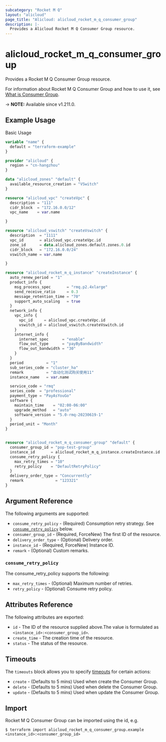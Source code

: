 ```yaml
---
subcategory: "Rocket M Q"
layout: "alicloud"
page_title: "Alicloud: alicloud_rocket_m_q_consumer_group"
description: |-
  Provides a Alicloud Rocket M Q Consumer Group resource.
---
```


# alicloud_rocket_m_q_consumer_group

Provides a Rocket M Q Consumer Group resource. 

For information about Rocket M Q Consumer Group and how to use it, see [What is Consumer Group](https://www.alibabacloud.com/help/en/).

-> **NOTE:** Available since v1.211.0.

## Example Usage

Basic Usage

```terraform
variable "name" {
  default = "terraform-example"
}

provider "alicloud" {
  region = "cn-hangzhou"
}

data "alicloud_zones" "default" {
  available_resource_creation = "VSwitch"
}

resource "alicloud_vpc" "createVpc" {
  description = "111"
  cidr_block  = "172.16.0.0/12"
  vpc_name    = var.name

}

resource "alicloud_vswitch" "createVswitch" {
  description  = "1111"
  vpc_id       = alicloud_vpc.createVpc.id
  zone_id      = data.alicloud_zones.default.zones.0.id
  cidr_block   = "172.16.0.0/24"
  vswitch_name = var.name

}

resource "alicloud_rocket_m_q_instance" "createInstance" {
  auto_renew_period = "1"
  product_info {
    msg_process_spec       = "rmq.p2.4xlarge"
    send_receive_ratio     = 0.3
    message_retention_time = "70"
    support_auto_scaling   = true
  }
  network_info {
    vpc_info {
      vpc_id     = alicloud_vpc.createVpc.id
      vswitch_id = alicloud_vswitch.createVswitch.id
    }
    internet_info {
      internet_spec      = "enable"
      flow_out_type      = "payByBandwidth"
      flow_out_bandwidth = "30"
    }
  }
  period          = "1"
  sub_series_code = "cluster_ha"
  remark          = "自动化测试购买使用11"
  instance_name   = var.name

  service_code = "rmq"
  series_code  = "professional"
  payment_type = "PayAsYouGo"
  software {
    maintain_time    = "02:00-06:00"
    upgrade_method   = "auto"
    software_version = "5.0-rmq-20230619-1"
  }
  period_unit = "Month"
}


resource "alicloud_rocket_m_q_consumer_group" "default" {
  consumer_group_id = "pop-test-group"
  instance_id       = alicloud_rocket_m_q_instance.createInstance.id
  consume_retry_policy {
    max_retry_times = "10"
    retry_policy    = "DefaultRetryPolicy"
  }
  delivery_order_type = "Concurrently"
  remark              = "123321"
}
```

## Argument Reference

The following arguments are supported:
* `consume_retry_policy` - (Required) Consumption retry strategy. See [`consume_retry_policy`](#consume_retry_policy) below.
* `consumer_group_id` - (Required, ForceNew) The first ID of the resource.
* `delivery_order_type` - (Optional) Delivery order.
* `instance_id` - (Required, ForceNew) Instance ID.
* `remark` - (Optional) Custom remarks.

### `consume_retry_policy`

The consume_retry_policy supports the following:
* `max_retry_times` - (Optional) Maximum number of retries.
* `retry_policy` - (Optional) Consume retry policy.

## Attributes Reference

The following attributes are exported:
* `id` - The ID of the resource supplied above.The value is formulated as `<instance_id>:<consumer_group_id>`.
* `create_time` - The creation time of the resource.
* `status` - The status of the resource.

## Timeouts

The `timeouts` block allows you to specify [timeouts](https://www.terraform.io/docs/configuration-0-11/resources.html#timeouts) for certain actions:
* `create` - (Defaults to 5 mins) Used when create the Consumer Group.
* `delete` - (Defaults to 5 mins) Used when delete the Consumer Group.
* `update` - (Defaults to 5 mins) Used when update the Consumer Group.

## Import

Rocket M Q Consumer Group can be imported using the id, e.g.

```shell
$ terraform import alicloud_rocket_m_q_consumer_group.example <instance_id>:<consumer_group_id>
```